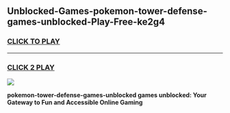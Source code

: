 
## Unblocked-Games-pokemon-tower-defense-games-unblocked-Play-Free-ke2g4
<h3>
<a href="https://premium76.site?title=pokemon-tower-defense-games-unblocked&ref=17A">CLICK TO PLAY</a></h3>
<hr>

<h3>
<a href="https://premium76.site?title=pokemon-tower-defense-games-unblocked&ref=17A">CLICK 2 PLAY</a>
  
</h3>

<a href="https://premium76.site?title=pokemon-tower-defense-games-unblocked&ref=17A"><img src="https://clearcache.store/games.png"></a>


**pokemon-tower-defense-games-unblocked games unblocked: Your Gateway to Fun and Accessible Online Gaming**

